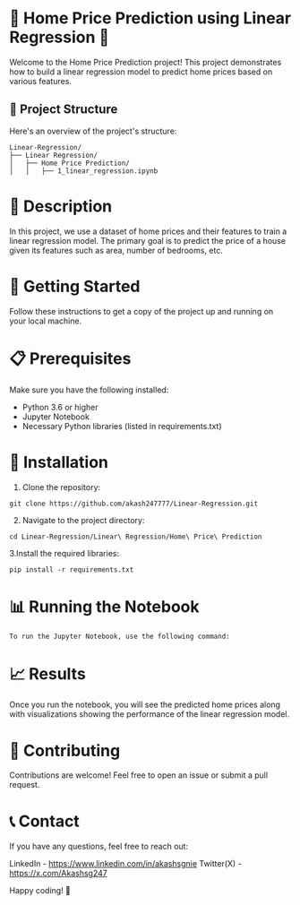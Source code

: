 # 🏡 Home Price Prediction using Linear Regression 🧮

Welcome to the Home Price Prediction project! This project demonstrates how to build a linear regression model to predict home prices based on various features.

## 📂 Project Structure

Here's an overview of the project's structure:

```plaintext
Linear-Regression/
├── Linear Regression/
│   ├── Home Price Prediction/
│   │   ├── 1_linear_regression.ipynb
```
# 📜 Description
In this project, we use a dataset of home prices and their features to train a linear regression model. The primary goal is to predict the price of a house given its features such as area, number of bedrooms, etc.

# 🚀 Getting Started
Follow these instructions to get a copy of the project up and running on your local machine.

# 📋 Prerequisites
Make sure you have the following installed:

* Python 3.6 or higher
* Jupyter Notebook
* Necessary Python libraries (listed in requirements.txt)
# 🔧 Installation

1. Clone the repository:

```plaintext
git clone https://github.com/akash247777/Linear-Regression.git
```
2. Navigate to the project directory:
```plaintext
cd Linear-Regression/Linear\ Regression/Home\ Price\ Prediction
```
3.Install the required libraries:
```plaintext
pip install -r requirements.txt
```
# 📊 Running the Notebook
```plaintext
To run the Jupyter Notebook, use the following command:
```
# 📈 Results
Once you run the notebook, you will see the predicted home prices along with visualizations showing the performance of the linear regression model.

# 🤝 Contributing
Contributions are welcome! Feel free to open an issue or submit a pull request.

# 📞 Contact
If you have any questions, feel free to reach out:

LinkedIn - https://www.linkedin.com/in/akashsgnie
Twitter(X) - https://x.com/Akashsg247

Happy coding! 🎉
